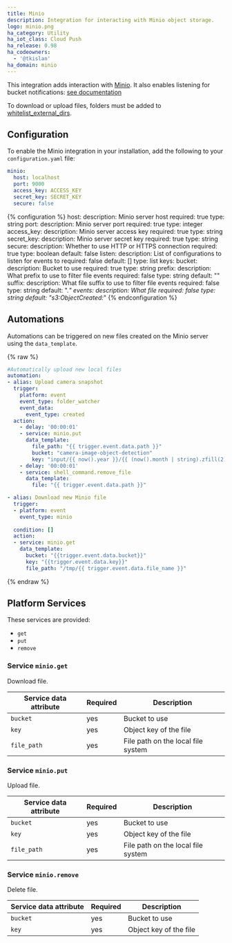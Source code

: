 ```yaml
---
title: Minio
description: Integration for interacting with Minio object storage.
logo: minio.png
ha_category: Utility
ha_iot_class: Cloud Push
ha_release: 0.98
ha_codeowners:
  - '@tkislan'
ha_domain: minio
---
```


This integration adds interaction with [Minio](https://min.io).
It also enables listening for bucket notifications: [see documentation](https://docs.min.io/docs/minio-client-complete-guide.html#watch)

To download or upload files, folders must be added to [whitelist_external_dirs](/docs/configuration/basic/).

## Configuration

To enable the Minio integration in your installation, add the following to your `configuration.yaml` file:

```yaml
minio:
  host: localhost
  port: 9000
  access_key: ACCESS_KEY
  secret_key: SECRET_KEY
  secure: false
```

{% configuration %}
host:
  description: Minio server host
  required: true
  type: string
port:
  description: Minio server port
  required: true
  type: integer
access_key:
  description: Minio server access key
  required: true
  type: string
secret_key:
  description: Minio server secret key
  required: true
  type: string
secure:
  description: Whether to use HTTP or HTTPS connection
  required: true
  type: boolean
  default: false
listen:
  description: List of configurations to listen for events to
  required: false
  default: []
  type: list
  keys:
    bucket:
      description: Bucket to use
      required: true
      type: string
    prefix:
      description: What prefix to use to filter file events
      required: false
      type: string
      default: ""
    suffix:
      description: What file suffix to use to filter file events
      required: false
      type: string
      default: ".*"
    events:
      description: What file
      required: false
      type: string
      default: "s3:ObjectCreated:*"
{% endconfiguration %}

## Automations

Automations can be triggered on new files created on the Minio server using the `data_template`.

{% raw %}
```yaml
#Automatically upload new local files
automation:
- alias: Upload camera snapshot
  trigger:
    platform: event
    event_type: folder_watcher
    event_data:
      event_type: created
  action:
    - delay: '00:00:01'
    - service: minio.put
      data_template:
        file_path: "{{ trigger.event.data.path }}"
        bucket: "camera-image-object-detection"
        key: "input/{{ now().year }}/{{ (now().month | string).zfill(2) }}/{{ (now().day | string).zfill(2) }}/{{ trigger.event.data.file }}"
    - delay: '00:00:01'
    - service: shell_command.remove_file
      data_template:
        file: "{{ trigger.event.data.path }}"

- alias: Download new Minio file
  trigger:
  - platform: event
    event_type: minio
    
  condition: []
  action:
  - service: minio.get
    data_template:
      bucket: "{{trigger.event.data.bucket}}"
      key: "{{trigger.event.data.key}}"
      file_path: "/tmp/{{ trigger.event.data.file_name }}"
```
{% endraw %}

## Platform Services

These services are provided:

- `get`
- `put`
- `remove`

### Service `minio.get`

Download file.

| Service data attribute    | Required | Description                                       |
|---------------------------|----------|---------------------------------------------------|
| `bucket`                  |      yes | Bucket to use                                     |
| `key`                     |      yes | Object key of the file                            |
| `file_path`               |      yes | File path on the local file system                |

### Service `minio.put`

Upload file.

| Service data attribute    | Required | Description                                       |
|---------------------------|----------|---------------------------------------------------|
| `bucket`                  |      yes | Bucket to use                                     |
| `key`                     |      yes | Object key of the file                            |
| `file_path`               |      yes | File path on the local file system                |

### Service `minio.remove`

Delete file.

| Service data attribute    | Required | Description                                       |
|---------------------------|----------|---------------------------------------------------|
| `bucket`                  |      yes | Bucket to use                                     |
| `key`                     |      yes | Object key of the file                            |

